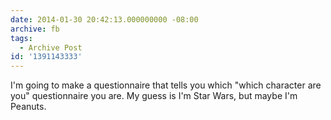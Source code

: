 ```yaml
---
date: 2014-01-30 20:42:13.000000000 -08:00
archive: fb
tags: 
  - Archive Post
id: '1391143333'
---
```


I'm going to make a questionnaire that tells you which "which character are you" questionnaire you are. My guess is I'm Star Wars, but maybe I'm Peanuts.
